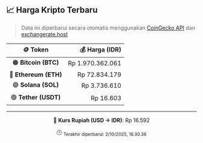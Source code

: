 

<!-- HARGA_KRIPTO -->
## 📈 Harga Kripto Terbaru

> Data ini diperbarui secara otomatis menggunakan [CoinGecko API](https://www.coingecko.com/) dan [exchangerate.host](https://exchangerate.host/)

<div align="center">

| 🪙 Token | 💰 Harga (IDR) |
|:------:|---------------:|
| 🟠 **Bitcoin (BTC)**   | Rp 1.970.362.061 |
| 🔵 **Ethereum (ETH)**  | Rp 72.834.179 |
| 🟣 **Solana (SOL)**    | Rp 3.736.610 |
| 🟢 **Tether (USDT)**   | Rp 16.603 |

---

💱 **Kurs Rupiah (USD → IDR)**: Rp 16.592

🕒 <sub>Terakhir diperbarui: 2/10/2025, 16.30.36</sub>

</div>
<!-- /HARGA_KRIPTO -->